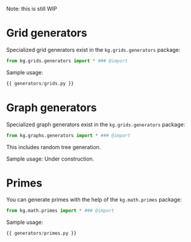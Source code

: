 Note: this is still WIP


# Grid generators  

Specialized grid generators exist in the `kg.grids.generators` package:

```python
from kg.grids.generators import * ### @import
```

Sample usage:

```python
{{ generators/grids.py }}
```


# Graph generators

Specialized graph generators exist in the `kg.grids.generators` package:

```python
from kg.graphs.generators import * ### @import
```

This includes random tree generation.

Sample usage: Under construction.


# Primes  

You can generate primes with the help of the `kg.math.primes` package:

```python
from kg.math.primes import * ### @import
```

Sample usage:

```python
{{ generators/primes.py }}
```
